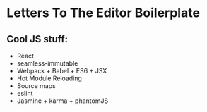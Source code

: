 # Letters To The Editor Boilerplate

## Cool JS stuff:
  * React
  * seamless-immutable
  * Webpack + Babel + ES6 + JSX
  * Hot Module Reloading
  * Source maps
  * eslint
  * Jasmine + karma + phantomJS

